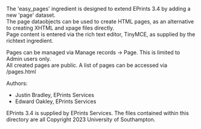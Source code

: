 The 'easy_pages' ingredient is designed to extend EPrints 3.4 by adding a new 'page' dataset.\
The page dataobjects can be used to create HTML pages, as an alternative to creating XHTML and xpage files directly.\
Page content is entered via the rich text editor, TinyMCE, as supplied by the richtext ingredient.

Pages can be managed via Manage records -> Page.  This is limited to Admin users only.\
All created pages are public.  A list of pages can be accessed via /pages.html

Authors:
- Justin Bradley, EPrints Services
- Edward Oakley, EPrints Services

EPrints 3.4 is supplied by EPrints Services.
The files contained within this directory are all Copyright 2023 University of Southampton.
